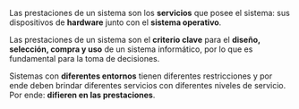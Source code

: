 Las prestaciones de un sistema son los **servicios** que posee el sistema: sus dispositivos de **hardware** junto con el **sistema operativo**. 

Las prestaciones de un sistema son el **criterio clave** para el **diseño, selección, compra y uso** de un sistema informático, por lo que es fundamental para la toma de decisiones.

Sistemas con **diferentes entornos** tienen diferentes restricciones y por ende deben brindar diferentes servicios con diferentes niveles de servicio. Por ende: **difieren en las prestaciones**.